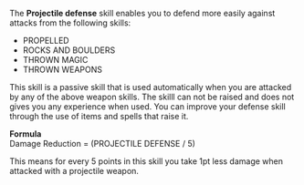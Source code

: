 The **Projectile defense** skill enables you to defend more easily against attacks from the following skills:

*   PROPELLED
*   ROCKS AND BOULDERS
*   THROWN MAGIC
*   THROWN WEAPONS

This skill is a passive skill that is used automatically when you are attacked by any of the above weapon skills. The skilll can not be raised and does not gives you any experience when used. You can improve your defense skill through the use of items and spells that raise it.

**Formula**  
Damage Reduction = (PROJECTILE DEFENSE / 5)  
  
This means for every 5 points in this skill you take 1pt less damage when attacked with a projectile weapon.